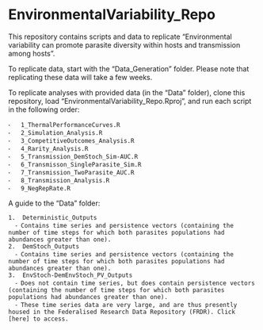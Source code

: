 # EnvironmentalVariability_Repo
This repository contains scripts and data to replicate “Environmental variability can promote parasite diversity within hosts and transmission among hosts”. 

To replicate data, start with the “Data_Generation” folder. Please note that replicating these data will take a few weeks.

To replicate analyses with provided data (in the “Data” folder), clone this repository, load “EnvironmentalVariability_Repo.Rproj”, and run each script in the following order:

	⁃	1_ThermalPerformanceCurves.R
	⁃	2_Simulation_Analysis.R
	⁃	3_CompetitiveOutcomes_Analysis.R
	⁃	4_Rarity_Analysis.R
	⁃	5_Transmission_DemStoch_Sim-AUC.R
	⁃	6_Transmisson_SingleParasite_Sim.R
	⁃	7_Transmission_TwoParasite_AUC.R
	⁃	8_Transmission_Analysis.R
	⁃	9_NegRepRate.R

A guide to the “Data” folder:

	1.	Deterministic_Outputs
	  ⁃	Contains time series and persistence vectors (containing the number of time steps for which both parasites populations had abundances greater than one).
	2.	DemStoch_Outputs
	  ⁃	Contains time series and persistence vectors (containing the number of time steps for which both parasites populations had abundances greater than one).
	3.	EnvStoch-DemEnvStoch_PV_Outputs
	  ⁃	Does not contain time series, but does contain persistence vectors (containing the number of time steps for which both parasites populations had abundances greater than one).
	  ⁃	These time series data are very large, and are thus presently housed in the Federalised Research Data Repository (FRDR). Click [here] to access.


